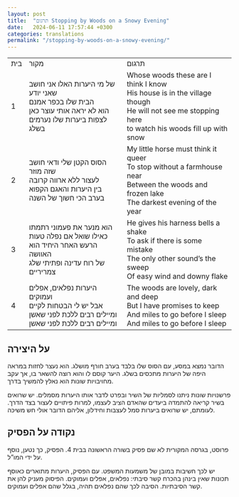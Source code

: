 ```yaml
---
layout: post
title:  "תרגום Stopping by Woods on a Snowy Evening"
date:   2024-06-11 17:57:44 +0300
categories: translations
permalink: "/stopping-by-woods-on-a-snowy-evening/"
---
```


<div class="table-responsive">
<table class="table text-center table-dark">
  <tr>
    <td>בית</td>
    <td>מקור</td>
    <td>תרגום</td>
  </tr>
  <tr>
    <td>1</td>
    <td>של מי היערות האלו אני חושב שאני יודע<br>
    הבית שלו בכפר אמנם<br>
    הוא לא יראה אותי עוצר כאן<br>
    לצפות ביערות שלו נערמים בשלג</td>
    <td>Whose woods these are I think I know<br>
    His house is in the village though<br>
    He will not see me stopping here<br>
    to watch his woods fill up with snow</td>
  </tr>
  <tr>
    <td>2</td>
    <td>הסוס הקטן שלי ודאי חושב שזה מוזר<br>
    לעצור ללא ארווה קרובה<br>
    בין היערות והאגם הקפוא<br>
    בערב הכי חשוך של השנה</td>
    <td>My little horse must think it queer<br>
    To stop without a farmhouse near<br>
    Between the woods and frozen lake<br>
    The darkest evening of the year</td>
  </tr>
  <tr>
    <td>3</td>
    <td>הוא מנער את פעמוני רתמתו<br>
    כאילו שואל אם נפלה טעות<br>
    הרעש האחר היחיד הוא האוושה<br>
    של רוח עדינה ופתיתי שלג צמריריים</td>
    <td>He gives his harness bells a shake<br>
    To ask if there is some mistake<br>
    The only other sound’s the sweep<br>
    Of easy wind and downy flake</td>
  </tr>
  <tr>
    <td>4</td>
    <td>היערות נפלאים, אפלים ועמוקים<br>
    אבל יש לי הבטחות לקיים<br>
    ומיילים רבים ללכת לפני שאשן<br>
    ומיילים רבים ללכת לפני שאשן</td>
    <td>The woods are lovely, dark and deep<br>
    But I have promises to keep<br>
    And miles to go before I sleep<br>
    And miles to go before I sleep</td>
  </tr>
</table>
</div>

<h2>על היצירה</h2>

<p>הדובר נמצא במסע, עם הסוס שלו בלבד בערב חורף מושלג. הוא נעצר לחזות במראה היפה של היערות מתכסים בשלג. היער קוסם לו והוא רוצה להשאר בו, אך עקב מחויבויות שונות הוא נאלץ להמשיך בדרך.</p>

<p>פרשנויות שונות ניתנו לסמליות של השיר ובפרט לדבר אותו היערות מסמלים. יש שרואים בשיר קריאה להתמדה ביעדים שהאדם הציב לעצמו, למרות פיתויים לעצור בצד הדרך. לעומתם, יש שרואים ביערות סמל לעצבות וחידלון, אליהם הדובר אולי חש משיכה.</p>

<h2>נקודה על הפסיק</h2>

<p>פרוסט, בגרסה המקורית לא שם פסיק בשורה הראשונה בבית 4. הפסיק, כך נטען, נוסף על ידי המו”ל.</p>

<p>יש לכך חשיבות במובן של משמעות המשפט. עם הפסיק, היערות מתוארים כאוסף תכונות שאין בינהן בהכרח קשר סיבתי: נפלאים, אפלים ועמוקים. הפיסוק מעניק להן את קשר הסיבתיות. הסיבה לכך שהם נפלאים תהיה, בגלל שהם אפלים ועמוקים.
